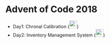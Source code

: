# Advent of Code 2018

- Day1: Chronal Calibration (<img src="https://pbs.twimg.com/profile_images/683949209050046464/-MWyJCb1_400x400.png" width="24">)
- Day2: Inventory Management System (<img src="https://pbs.twimg.com/profile_images/683949209050046464/-MWyJCb1_400x400.png" width="24">)
